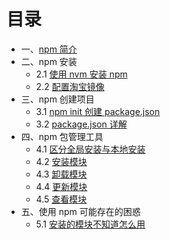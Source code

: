 # 目录

- 一、[npm 简介](https://github.com/dkvirus/dva/blob/master/book/npm/1%20npm%20%E7%AE%80%E4%BB%8B.md "npm 简介")
- 二、npm 安装
    - 2.1 [使用 nvm 安装 npm](https://github.com/dkvirus/dva/blob/master/book/npm/2.1%20%E4%BD%BF%E7%94%A8%20nvm%20%E5%AE%89%E8%A3%85%20npm.md "使用 nvm 安装 npm")
    - 2.2 [配置淘宝镜像](https://github.com/dkvirus/dva/blob/master/book/npm/2.2%20%E9%85%8D%E7%BD%AE%E6%B7%98%E5%AE%9D%E9%95%9C%E5%83%8F.md "配置淘宝镜像")
- 三、npm 创建项目
    - 3.1 [npm init 创建 package.json](https://github.com/dkvirus/dva/blob/master/book/npm/3.1%20npm%20init%20%E4%BD%BF%E7%94%A8.md "npm init 创建 package.json")
    - 3.2 [package.json 详解](https://github.com/dkvirus/dva/blob/master/book/npm/3.2%20package.json%20%E6%96%87%E4%BB%B6%E8%AF%A6%E8%A7%A3.md "package.json 详解")
- 四、npm 包管理工具
    - 4.1 [区分全局安装与本地安装](https://github.com/dkvirus/dva/blob/master/book/npm/4.1%20%E5%8C%BA%E5%88%86%E5%85%A8%E5%B1%80%E5%AE%89%E8%A3%85%E4%B8%8E%E6%9C%AC%E5%9C%B0%E5%AE%89%E8%A3%85.md "区分全局安装与本地安装")
    - 4.2 [安装模块](https://github.com/dkvirus/dva/blob/master/book/npm/4.2%20%E5%AE%89%E8%A3%85%E6%A8%A1%E5%9D%97.md "安装模块")
    - 4.3 [卸载模块](https://github.com/dkvirus/dva/blob/master/book/npm/4.3%20%E5%8D%B8%E8%BD%BD%E6%A8%A1%E5%9D%97.md "卸载模块")
    - 4.4 [更新模块](https://github.com/dkvirus/dva/blob/master/book/npm/4.4%20%E6%9B%B4%E6%96%B0%E6%A8%A1%E5%9D%97.md "更新模块")
    - 4.5 [查看模块](https://github.com/dkvirus/dva/blob/master/book/npm/4.5%20%E6%9F%A5%E7%9C%8B%E6%A8%A1%E5%9D%97.md "查看模块")
- 五、使用 npm 可能存在的困惑
	- 5.1 [安装的模块不知道怎么用](https://github.com/dkvirus/dva/blob/master/book/npm/5.1%20%E5%AE%89%E8%A3%85%E7%9A%84%E6%A8%A1%E5%9D%97%E4%B8%8D%E7%9F%A5%E9%81%93%E6%80%8E%E4%B9%88%E7%94%A8.md "安装的模块不知道怎么用")